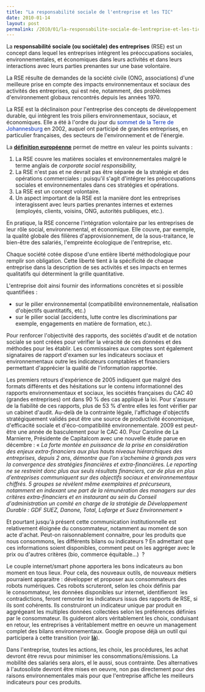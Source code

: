 ```yaml
---
title: "La responsabilité sociale de l'entreprise et les TIC"
date: 2010-01-14
layout: post
permalink: /2010/01/la-responsabilite-sociale-de-lentreprise-et-les-tic.html
---
```


<p>La <strong>responsabilité sociale (ou sociétale) des entreprises</strong> (RSE) est un concept dans lequel les entreprises intègrent les <span>préoccupations sociales, environnementales, et <span>économiques</span> dans leurs activités et dans leurs <span>interactions</span> avec leurs <span>parties prenantes</span> sur une base volontaire.</span></p> <p><span>La RSE résulte de demandes de la <span><span>société civile</span> (<span>ONG</span>, <span>associations</span>)</span> d'une meilleure prise en compte des impacts environnementaux et sociaux des activités des entreprises, qui est née, notamment, des problèmes <span>d'<span>environnement</span></span> globaux rencontrés depuis les <span>années 1970</span>.</span></p> <p><span>La RSE est la déclinaison pour l'entreprise des concepts de <span>développement durable</span>, qui intègrent les trois piliers <span>environnementaux</span>, sociaux, et économiques. Elle a été à l'ordre du jour du <font color="#002bb8"><span>sommet</span> <span>de la Terre de Johannesburg</span></font> en <span>2002</span>, auquel ont participé de grandes entreprises, en particulier françaises, des secteurs de <span>l'<span>environnement</span></span> et de l'<span><span>énergie</span></span>.</span></p> <p><span>La <strong><span style="text-decoration: underline"><a href="http://ec.europa.eu/enterprise/csr/index_en.htm" target="_blank">définition européenne</a></span></strong> permet de mettre en valeur les</span> points suivants :</p> <ol> <li> <div>La RSE couvre les matières sociales et environnementales malgré le terme anglais de <em>corporate social responsibility,</em></div> <li> <div>La RSE n'est pas et ne devrait pas être séparée de la stratégie et des opérations commerciales : puisqu'il s'agit d'intégrer les préoccupations sociales et environnementales dans ces stratégies et opérations. </div> <li> <div>La RSE est un concept volontaire. </div> <li> <div>Un aspect important de la RSE est la manière dont les entreprises interagissent avec leurs parties prenantes internes et externes (employés, clients, voisins, ONG, autorités publiques, etc.). </div></li> </li> </li> </li> </ol> <p>En pratique, la RSE concerne l'intégration volontaire par les entreprises de leur rôle social, <span>environnemental</span>, et économique. Elle couvre, par exemple, la qualité globale des filières d'approvisionnement, de la sous-traitance, le bien-être des salariés, <span>l'empreinte écologique</span> de l'entreprise, etc.</p> <p>Chaque société cotée dispose d'une entière liberté méthodologique pour remplir son obligation. Cette liberté tient à la spécificité de chaque entreprise dans la description de ses activités et ses impacts en termes qualitatifs qui déterminent la grille quantitative.</p> <p>L'entreprise doit ainsi fournir des informations concrètes et si possible quantifiées :</p> <ul> <li> <div>sur le pilier environnemental (compatibilité environnementale, réalisation d'objectifs quantitatifs, etc.) </div> <li> <div>sur le pilier social (accidents, lutte contre les discriminations par exemple, engagements en matière de formation, etc.). </div></li> </li> </ul> <p>Pour renforcer l'objectivité des rapports, des sociétés d'audit et de notation sociale se sont créées pour vérifier la véracité de ces données et des méthodes pour les établir. Les commissaires aux comptes sont également signataires de rapport d'examen sur les indicateurs sociaux et environnementaux outre les indicateurs comptables et financiers permettant d'apprécier la qualité de l'information rapportée.</p> <p>Les premiers retours d'expérience de 2005 indiquent que malgré des formats différents et des hésitations sur le contenu informationnel des rapports environnementaux et sociaux, les sociétés françaises du CAC 40 (grandes entreprises) ont dans 90 % des cas appliqué la loi. Pour s'assurer de la fiabilité de ces rapports, plus de 53 % d'entre elles les font vérifier par un cabinet d'audit. Au-delà de la contrainte légale, l'affichage d'objectifs stratégiquement validés peut être une source de productivité économique, d'efficacité sociale et d'éco-compatibilité environnementale. 2009 est peut-être une année de basculement pour le CAC 40. Pour Caroline de La Marnierre, Présidente de Capitalcom avec une nouvelle étude parue en décembre : « <em>La forte montée en puissance de la prise en considération des enjeux extra-financiers aux plus hauts niveaux hiérarchiques des entreprises, depuis 2 ans, démontre que l’on s’achemine à grands pas vers la convergence des stratégies financières et extra-financières. Le reporting ne se restreint donc plus aux seuls résultats financiers, car de plus en plus d’entreprises communiquent sur des objectifs sociaux et environnementaux chiffrés. 5 groupes se révèlent même exemplaires et précurseurs, notamment en indexant une part de la rémunération des managers sur des critères extra-financiers et en instaurant au sein du Conseil d'administration un comité en charge de la stratégie de Développement Durable : GDF SUEZ, Danone, Total, Lafarge et Suez Environnement</em> »</p> <p>Et pourtant jusqu'à présent cette communication institutionnelle est relativement éloignée du consommateur, notamment au moment de son acte d'achat. Peut-on raisonnablement connaitre, pour les produits que nous consommons, les différents bilans ou indicateurs ? En admettant que ces informations soient disponibles, comment peut on les aggréger avec le prix ou d'autres critères (bio, commerce équitable...)  ?</p> <p>Le couple internet/smart phone apportera les bons indicateurs au bon moment en tous lieux. Pour cela, des nouveaux outils, de nouveaux métiers pourraient apparaitre : développer et proposer aux consommateurs des robots numériques. Ces robots scruteront, selon les choix définis par le consommateur, les données disponibles sur internet, identifieront  les contradictions, feront remonter les indicateurs issus des rapports de RSE, si ils sont cohérents. Ils construiront un indicateur unique par produit en aggrégeant les multiples données collectées selon les préférences définies par le consommateur. Ils guideront alors véritablement les choix, conduisant en retour, les entreprises à véritablement mettre en oeuvre un management complet des bilans environnementaux. Google propose déjà un outil qui participera à cette transition (voir <strong><span style="text-decoration: underline"><a href="/2009/12/google-googles-comment-lacte-dachat-pourrait-etre-boulevers.html" target="_blank">là</a></span></strong>).</p> <p>Dans l'entreprise, toutes les actions, les choix, les procédures, les achat devront être revus pour minimiser les consommations/émissions. La mobilité des salariés sera alors, el
le aussi, sous contrainte. Des alternatives à l'autosoliste devront être mises en oeuvre, non pas directement pour des raisons environnementales mais pour que l'entreprise affiche les meilleurs indicateurs pour ces produits.</p>
